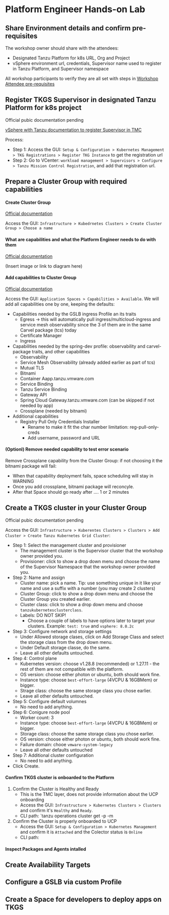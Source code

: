 # Platform Engineer Hands-on Lab

## Share Environment details and confirm pre-requisites
The workshop owner should share with the attendees:
- Designated Tanzu Platform for k8s URL, Org and Project
- vSphere environment url, credentials, Supervisor name used to register in Tanzu Platform, and Supervisor namespace

All workshop participants to verify they are all set with steps in [Workshop Attendee pre-requisites](../lab-platform-engineer/00-prerequisites.md#workshop-attendee-pre-requisites)


## Register TKGS Supervisor in designated Tanzu Platform for k8s project
Official pubic documentation pending

[vSphere with Tanzu documentation to register Supervisor in TMC](https://docs.vmware.com/en/VMware-vSphere/8.0/vsphere-with-tanzu-installation-configuration/GUID-ED4417DC-592C-454A-8292-97F93BD76957.html#install-the-tanzu-mission-control-agent-on-the-supervisor-1)

Process:
- Step 1: Access the GUI: `Setup & Configuration > Kubernetes Management > TKG Registrations > Register TKG Instance` to get the registration url
- Step 2: Go to VCenter: `workload management > Supervisors > Configure > Tanzu Mission Control Registration`, and add that registration url.

## Prepare a Cluster Group with required capabilities

#### Create Cluster Group
[Official documentation](https://docs.vmware.com/en/VMware-Tanzu-Platform/services/create-manage-apps-tanzu-platform-k8s/how-to-create-run-cluster-group.html)

Access the GUI: `Infrastructure > Kubedrnetes Clusters > Create Cluster Group > Choose a name`

#### What are capabilities and what the Platform Engineer needs to do with them
[Official documentation](https://docs.vmware.com/en/VMware-Tanzu-Platform/services/create-manage-apps-tanzu-platform-k8s/concepts-about-spaces.html#capabilities--platform-apis-and-features-1)

(Insert image or link to diagram here)

#### Add capabilities to Cluster Group
[Official documentation](https://docs.vmware.com/en/VMware-Tanzu-Platform/services/create-manage-apps-tanzu-platform-k8s/how-to-create-run-cluster-group.html#add-packages)

Access the GUI: `Application Spaces > Capabilities > Available`. We will add all capabilities one by one, keeping the defaults:
- Capabilities needed by the GSLB ingress Profile an its traits
	- Egress -> this will automatically pull ingress/multicloud-ingress and service mesh observability since the 3 of them are in the same Carvel package (tcs) today
	- Certificate Manager
	- Ingress
- Capabilities needed by the spring-dev profile: observability and carvel-package traits, and other capabilities
	- Observability
	- Service Mesh Observability (already added earlier as part of tcs)
	- Mutual TLS
	- Bitnami
	- Container Aapp.tanzu.vmware.com
	- Service Binding
	- Tanzu Service Binding
	- Gateway API
	- Spring Cloud Gateway.tanzu.vmware.com (can be skipped if not needed by app)
	- Crossplane (needed by bitnami)
- Additional capabilities
	- Registry Pull Only Credentials Installer
		- Rename to make it fit the char number limitation: reg-pull-only-creds
        - Add username, password and URL

#### (Optionl) Remove needed capability to test error scenario
Remove Crossplane capability from the Cluster Group: if not choosing it the bitnami package will fail:
- When that capability deployment fails, space scheduling will stay in WARNING
- Once you add crossplane, bitnami package will reconcyle.
- After that Space should go ready after .... 1 or 2 minutes

## Create a TKGS cluster in your Cluster Group
Official pubic documentation pending

Access the GUI: `Infrastructure > Kuberentes Clusters > Clusters > Add Cluster > Create Tanzu Kubernetes Grid Cluster`:
- Step 1: Select the management cluster and provisioner
    - The management cluster is the Supervisor cluster that the workshop owner provided you.
    - Provisioner: click to show a drop down menu and choose the name of the Supervisor Namespace that the workshop owner provided you.
- Step 2: Name and assign
    - Cluster name: pick a name. Tip: use something unique in it like your name and use a suffix with a number (you may create 2 clusters)
    - Cluster Group: click to show a drop down menu and choose the Cluster Group you created earlier.
    - Cluster class: click to show a drop down menu and choose `tanzukubernetesclusterclass`.
    - Labels: DO NOT SKIP!
        - Choose a couple of labels to have options later to target your clusters. Example: `test: true` and `vsphere: 8.0.2c`
- Step 3: Configure network and storage settings
    - Under Allowed storage clases, click on Add Storage Class and select the storage class from the drop down menu.
    - Under Default storage classe, do the same.
    - Leave all other defaults untouched.
- Step 4: Control plane
    - Kubernetes version: choose v1.28.8 (recommended) or 1.27.11 - the rest of them are not compatible with the platform.
    - OS version: choose either photon or ubuntu, both should work fine.
    - Instance type: choose `best-effort-large` (4VCPU & 16GBMem) or bigger.
    - Strage class: choose the same storage class you chose earlier.
    - Leave all other defaults untouched.
- Step 5: Configure default volumnes
    - No need to add anything.
- Step 6: Conigure node pool
    - Worker count: 3
    - Instance type: choose `best-effort-large` (4VCPU & 16GBMem) or bigger.
    - Storage class: choose the same storage class you chose earlier.
    - OS version: choose either photon or ubuntu, both should work fine.
    - Failure domain: chooe `vmware-system-legacy`
    - Leave all other defaults untouched
- Step 7: Additional cluster configuration
    - No need to add anything.
- Click Create.

#### Confirm TKGS cluster is onboarded to the Platform
1. Confirm the Cluster is Healthy and Ready
    - This is the TMC layer, does not provide information about the UCP onboarding
    - Access the GUI: `Infrastructure > Kubernetes Clusters > Clusters` and confirm it's `Healthy` and `Ready`.
    - CLI path: `tanzu operations cluster get <cluster-name> -p <supervisor-namespace> -m <supervisor-name >
2. Confirm the Cluster is properly onboarded to UCP
    - Access the GUI: `Setup & Configuration > Kubernetes Management` and confirm it is `Attached` and the Colector status is `Online`
    - CLI path: 

#### Inspect Packages and Agents intalled

## Create Availability Targets

## Configure a GSLB via custom Profile

## Create a Space for developers to deploy apps on TKGS
